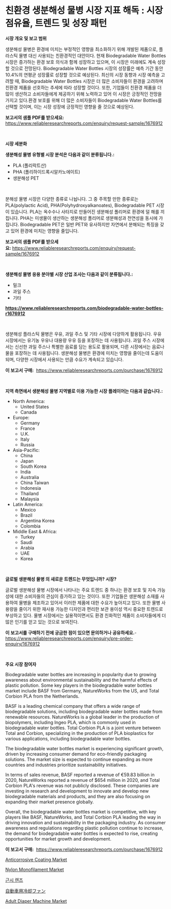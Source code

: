 <p><h1>친환경 생분해성 물병 시장 지표 해독 : 시장 점유율, 트렌드 및 성장 패턴</h1></p><p><strong>시장 개요 및 보고 범위</strong></p>
<p><p>생분해성 물병은 환경에 미치는 부정적인 영향을 최소화하기 위해 개발된 제품으로, 플라스틱 물병 대신 사용되는 친환경적인 대안이다. 현재 Biodegradable Water Bottles 시장은 증가하는 환경 보호 의식과 함께 성장하고 있으며, 이 시장은 미래에도 계속 성장할 것으로 전망된다. Biodegradable Water Bottles 시장의 성장률은 예측 기간 동안 10.4%의 연평균 성장률로 성장할 것으로 예상된다. 최신의 시장 동향과 시장 예측을 고려할 때, Biodegradable Water Bottles 시장은 더 많은 소비자들이 환경을 고려하며 친환경 제품을 선호하는 추세에 따라 성장할 것이다. 또한, 기업들이 친환경 제품을 더 많이 생산하고 소비자들에게 제공하기 위해 노력하고 있어 이 시장은 긍정적인 전망을 가지고 있다.환경 보호를 위해 더 많은 소비자들이 Biodegradable Water Bottles를 선택할 것이며, 이는 시장 성장에 긍정적인 영향을 줄 것으로 예상된다.</p></p>
<p><strong>보고서의 샘플 PDF를 받으세요:</strong> <a href="https://www.reliableresearchreports.com/enquiry/request-sample/1676912">https://www.reliableresearchreports.com/enquiry/request-sample/1676912</a></p>
<p>&nbsp;</p>
<p><strong>시장 세분화</strong></p>
<p><strong>생분해성 물병 유형별 시장 분석은 다음과 같이 분류됩니다.:</strong></p>
<p><ul><li>PLA (폴리락트산)</li><li>PHA (폴리하이드록시알카노에이트)</li><li>생분해성 PET</li></ul></p>
<p>&nbsp;</p>
<p><p>분해성 물병 시장은 다양한 종류로 나뉩니다. 그 중 주목할 만한 종류로는 PLA(polylactic Acid), PHA(Polyhydroxyalkanoates), Biodegradable PET 시장이 있습니다. PLA는 옥수수나 사타지로 만들어진 생분해성 폴리머로 환경에 덜 해를 끼칩니다. PHA는 미생물이 생산하는 생분해성 폴리머로 생분해성과 천연성을 동시에 가집니다. Biodegradable PET은 일반 PET와 유사하지만 자연에서 분해되는 특징을 갖고 있어 환경에 미치는 영향을 줄입니다.</p></p>
<p><strong>보고서의 샘플 PDF를 받으세요:</strong>&nbsp;<a href="https://www.reliableresearchreports.com/enquiry/request-sample/1676912">https://www.reliableresearchreports.com/enquiry/request-sample/1676912</a></p>
<p>&nbsp;</p>
<p><strong> 생분해성 물병 응용 분야별 시장 산업 조사는 다음과 같이 분류됩니다.:</strong></p>
<p><ul><li>밀크</li><li>과일 주스</li><li>기타</li></ul></p>
<p><strong><a href="https://www.reliableresearchreports.com/biodegradable-water-bottles-r1676912">https://www.reliableresearchreports.com/biodegradable-water-bottles-r1676912</a></strong></p>
<p>&nbsp;</p>
<p><p>생분해성 플라스틱 물병은 우유, 과일 주스 및 기타 시장에 다양하게 활용됩니다. 우유 시장에서는 유기농 우유나 대용량 우유 등을 포장하는 데 사용됩니다. 과일 주스 시장에서는 신선한 과일 주스나 특별한 음료를 담는 용도로 활용되며, 다른 시장에서는 음료나 물을 포장하는 데 사용됩니다. 생분해성 물병은 환경에 미치는 영향을 줄이는데 도움이 되며, 다양한 시장에서 사용되는 만큼 수요가 계속되고 있습니다.</p></p>
<p><strong>이 보고서 구매:</strong>&nbsp; <a href="https://www.reliableresearchreports.com/purchase/1676912">https://www.reliableresearchreports.com/purchase/1676912</a></p>
<p>&nbsp;</p>
<p><strong>지역 측면에서 생분해성 물병 지역별로 이용 가능한 시장 플레이어는 다음과 같습니다.:</strong></p>
<p><ul>
    <li>
        North America:
        <ul>
            <li>United States</li>
            <li>Canada</li>
        </ul>
    </li>
    <li>
        Europe:
        <ul>
            <li>Germany</li>
            <li>France</li>
            <li>U.K.</li>
            <li>Italy</li>
            <li>Russia</li>
        </ul>
    </li>
    <li>
        Asia-Pacific:
        <ul>
            <li>China</li>
            <li>Japan</li>
            <li>South Korea</li>
            <li>India</li>
            <li>Australia</li>
            <li>China Taiwan</li>
            <li>Indonesia</li>
            <li>Thailand</li>
            <li>Malaysia</li>
        </ul>
    </li>
    <li>
        Latin America:
        <ul>
            <li>Mexico</li>
            <li>Brazil</li>
            <li>Argentina Korea</li>
            <li>Colombia</li>
        </ul>
    </li>
    <li>
        Middle East & Africa:
        <ul>
            <li>Turkey</li>
            <li>Saudi</li>
            <li>Arabia</li>
            <li>UAE</li>
            <li>Korea</li>
        </ul>
    </li>
    </ul></p>
<p>&nbsp;</p>
<p><strong>글로벌 생분해성 물병 의 새로운 트렌드는 무엇입니까? 시장?</strong></p>
<p><p>글로벌 생분해성 물병 시장에서 나타나는 주요 트렌드 중 하나는 환경 보호 및 지속 가능성에 대한 소비자들의 관심이 증가하고 있는 것이다. 또한 기업들은 생분해성 소재를 사용하여 물병을 제조하고 있어서 이러한 제품에 대한 수요가 높아지고 있다. 또한 물병 사용량을 줄이기 위한 재사용 가능한 디자인과 편리한 보관 용이성 역시 중요한 트렌드로 부상하고 있다. 물병 시장에서는 실용적이면서도 환경 친화적인 제품이 소비자들에게 더 많은 인기를 얻고 있는 것으로 보여진다.</p></p>
<p><strong>이 보고서를 구매하기 전에 궁금한 점이 있으면 문의하거나 공유하세요.</strong>- <a href="https://www.reliableresearchreports.com/enquiry/pre-order-enquiry/1676912">https://www.reliableresearchreports.com/enquiry/pre-order-enquiry/1676912</a></p>
<p>&nbsp;</p>
<p><strong>주요 시장 참여자</strong></p>
<p><p>Biodegradable water bottles are increasing in popularity due to growing awareness about environmental sustainability and the harmful effects of plastic pollution. Some key players in the biodegradable water bottles market include BASF from Germany, NatureWorks from the US, and Total Corbion PLA from the Netherlands.</p><p>BASF is a leading chemical company that offers a wide range of biodegradable solutions, including biodegradable water bottles made from renewable resources. NatureWorks is a global leader in the production of biopolymers, including Ingeo PLA, which is commonly used in biodegradable water bottles. Total Corbion PLA is a joint venture between Total and Corbion, specializing in the production of PLA bioplastics for various applications, including biodegradable water bottles.</p><p>The biodegradable water bottles market is experiencing significant growth, driven by increasing consumer demand for eco-friendly packaging solutions. The market size is expected to continue expanding as more countries and industries prioritize sustainability initiatives.</p><p>In terms of sales revenue, BASF reported a revenue of €59.83 billion in 2020, NatureWorks reported a revenue of $654 million in 2020, and Total Corbion PLA's revenue was not publicly disclosed. These companies are investing in research and development to innovate and develop new biodegradable materials and products, and they are also focusing on expanding their market presence globally.</p><p>Overall, the biodegradable water bottles market is competitive, with key players like BASF, NatureWorks, and Total Corbion PLA leading the way in driving innovation and sustainability in the packaging industry. As consumer awareness and regulations regarding plastic pollution continue to increase, the demand for biodegradable water bottles is expected to rise, creating opportunities for market growth and development.</p></p>
<p><strong>이 보고서 구매:</strong>&nbsp;&nbsp;<a href="https://www.reliableresearchreports.com/purchase/1676912">https://www.reliableresearchreports.com/purchase/1676912</a></p>
<p><p><a href="https://issuu.com/reportprime-2/docs/anticorrosive-coating-market-size-2030.pptx">Anticorrosive Coating Market</a></p><p><a href="https://issuu.com/reportprime-2/docs/nylon-monofilament-market-size-2030.pptx">Nylon Monofilament Market</a></p><p><a href="https://github.com/akzkkws047661437/Market-Research-Report-List-1/blob/main/327602719441.md">근시 렌즈</a></p><p><a href="https://github.com/lrlmopnhwd79300/Market-Research-Report-List-1/blob/main/504858320931.md">自動車用冷却ファン</a></p><p><a href="https://github.com/joannagoyvaerts/Market-Research-Report-List-2/blob/main/adult-diaper-machine-market.md">Adult Diaper Machine Market</a></p></p>